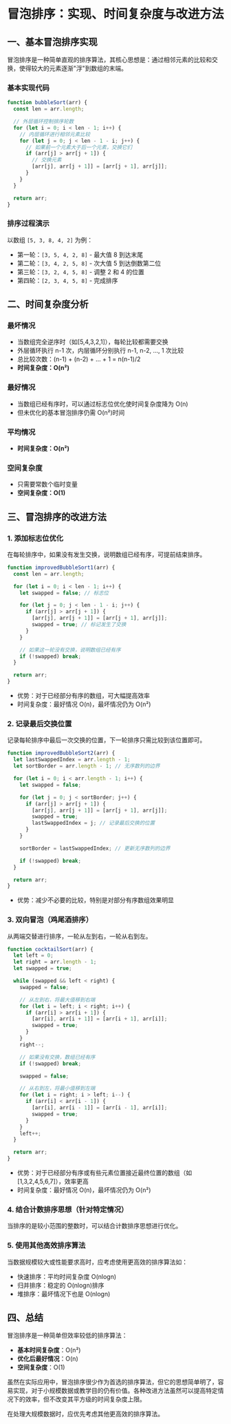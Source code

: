 # 冒泡排序：实现、时间复杂度与改进方法

## 一、基本冒泡排序实现

冒泡排序是一种简单直观的排序算法，其核心思想是：通过相邻元素的比较和交换，使得较大的元素逐渐"浮"到数组的末端。

### 基本实现代码

```javascript
function bubbleSort(arr) {
  const len = arr.length;

  // 外层循环控制排序轮数
  for (let i = 0; i < len - 1; i++) {
    // 内层循环进行相邻元素比较
    for (let j = 0; j < len - 1 - i; j++) {
      // 如果前一个元素大于后一个元素，交换它们
      if (arr[j] > arr[j + 1]) {
        // 交换元素
        [arr[j], arr[j + 1]] = [arr[j + 1], arr[j]];
      }
    }
  }

  return arr;
}
```

### 排序过程演示

以数组 `[5, 3, 8, 4, 2]` 为例：

- 第一轮：`[3, 5, 4, 2, 8]` - 最大值 8 到达末尾
- 第二轮：`[3, 4, 2, 5, 8]` - 次大值 5 到达倒数第二位
- 第三轮：`[3, 2, 4, 5, 8]` - 调整 2 和 4 的位置
- 第四轮：`[2, 3, 4, 5, 8]` - 完成排序

## 二、时间复杂度分析

### 最坏情况

- 当数组完全逆序时（如[5,4,3,2,1]），每轮比较都需要交换
- 外层循环执行 n-1 次，内层循环分别执行 n-1, n-2, ..., 1 次比较
- 总比较次数：(n-1) + (n-2) + ... + 1 = n(n-1)/2
- **时间复杂度：O(n²)**

### 最好情况

- 当数组已经有序时，可以通过标志位优化使时间复杂度降为 O(n)
- 但未优化的基本冒泡排序仍需 O(n²)时间

### 平均情况

- **时间复杂度：O(n²)**

### 空间复杂度

- 只需要常数个临时变量
- **空间复杂度：O(1)**

## 三、冒泡排序的改进方法

### 1. 添加标志位优化

在每轮排序中，如果没有发生交换，说明数组已经有序，可提前结束排序。

```javascript
function improvedBubbleSort1(arr) {
  const len = arr.length;

  for (let i = 0; i < len - 1; i++) {
    let swapped = false; // 标志位

    for (let j = 0; j < len - 1 - i; j++) {
      if (arr[j] > arr[j + 1]) {
        [arr[j], arr[j + 1]] = [arr[j + 1], arr[j]];
        swapped = true; // 标记发生了交换
      }
    }

    // 如果这一轮没有交换，说明数组已经有序
    if (!swapped) break;
  }

  return arr;
}
```

- 优势：对于已经部分有序的数组，可大幅提高效率
- 时间复杂度：最好情况 O(n)，最坏情况仍为 O(n²)

### 2. 记录最后交换位置

记录每轮排序中最后一次交换的位置，下一轮排序只需比较到该位置即可。

```javascript
function improvedBubbleSort2(arr) {
  let lastSwappedIndex = arr.length - 1;
  let sortBorder = arr.length - 1; // 无序数列的边界

  for (let i = 0; i < arr.length - 1; i++) {
    let swapped = false;

    for (let j = 0; j < sortBorder; j++) {
      if (arr[j] > arr[j + 1]) {
        [arr[j], arr[j + 1]] = [arr[j + 1], arr[j]];
        swapped = true;
        lastSwappedIndex = j; // 记录最后交换的位置
      }
    }

    sortBorder = lastSwappedIndex; // 更新无序数列的边界

    if (!swapped) break;
  }

  return arr;
}
```

- 优势：减少不必要的比较，特别是对部分有序数组效果明显

### 3. 双向冒泡（鸡尾酒排序）

从两端交替进行排序，一轮从左到右，一轮从右到左。

```javascript
function cocktailSort(arr) {
  let left = 0;
  let right = arr.length - 1;
  let swapped = true;

  while (swapped && left < right) {
    swapped = false;

    // 从左到右，将最大值移到右端
    for (let i = left; i < right; i++) {
      if (arr[i] > arr[i + 1]) {
        [arr[i], arr[i + 1]] = [arr[i + 1], arr[i]];
        swapped = true;
      }
    }
    right--;

    // 如果没有交换，数组已经有序
    if (!swapped) break;

    swapped = false;

    // 从右到左，将最小值移到左端
    for (let i = right; i > left; i--) {
      if (arr[i] < arr[i - 1]) {
        [arr[i], arr[i - 1]] = [arr[i - 1], arr[i]];
        swapped = true;
      }
    }
    left++;
  }

  return arr;
}
```

- 优势：对于已经部分有序或有些元素位置接近最终位置的数组（如[1,3,2,4,5,6,7]），效率更高
- 时间复杂度：最好情况 O(n)，最坏情况仍为 O(n²)

### 4. 结合计数排序思想（针对特定情况）

当排序的是较小范围的整数时，可以结合计数排序思想进行优化。

### 5. 使用其他高效排序算法

当数据规模较大或性能要求高时，应考虑使用更高效的排序算法如：

- 快速排序：平均时间复杂度 O(nlogn)
- 归并排序：稳定的 O(nlogn)排序
- 堆排序：最坏情况下也是 O(nlogn)

## 四、总结

冒泡排序是一种简单但效率较低的排序算法：

- **基本时间复杂度**：O(n²)
- **优化后最好情况**：O(n)
- **空间复杂度**：O(1)

虽然在实际应用中，冒泡排序很少作为首选的排序算法，但它的思想简单明了，容易实现，对于小规模数据或教学目的仍有价值。各种改进方法虽然可以提高特定情况下的效率，但不改变其平方级的时间复杂度上限。

在处理大规模数据时，应优先考虑其他更高效的排序算法。
